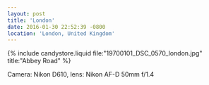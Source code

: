 ```yaml
---
layout: post
title: 'London'
date: 2016-01-30 22:52:39 -0800
location: 'London, United Kingdom'
---
```


{% include candystore.liquid file:"19700101_DSC_0570_london.jpg" title:"Abbey Road" %}

Camera: Nikon D610, lens: Nikon AF-D 50mm f/1.4
